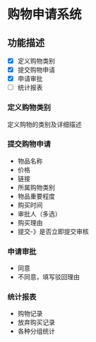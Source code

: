 # 购物申请系统
## 功能描述
* [x] 定义购物类别
* [x] 提交购物申请
* [x] 申请审批
* [ ] 统计报表

### 定义购物类别
定义购物的类别及详细描述

### 提交购物申请
* 物品名称
* 价格
* 链接
* 所属购物类别
* 物品重要程度
* 购买时间
* 审批人（多选）
* 购买理由
* 提交-》是否立即提交审核

### 申请审批
* 同意
* 不同意，填写驳回理由

### 统计报表
* 购物记录
* 放弃购买记录
* 各种分组统计